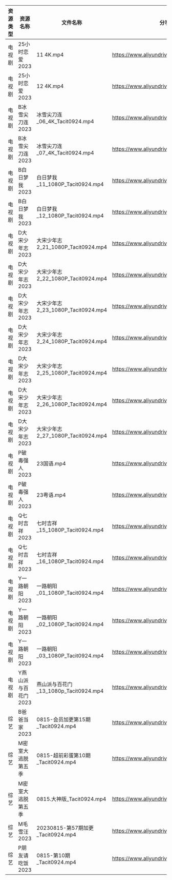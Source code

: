 | 资源类型 | 资源名称         | 文件名称                           | 分享链接                                      | 更新时间       |
| ---- | ------------ | ------------------------------ | ----------------------------------------- | ---------- |
| 电视剧  | 25小时恋爱2023   | 11 4K.mp4                      | https://www.aliyundrive.com/s/J3KM8L4y4EF | 2023-08-16 |
| 电视剧  | 25小时恋爱2023   | 12 4K.mp4                      | https://www.aliyundrive.com/s/J3KM8L4y4EF | 2023-08-16 |
| 电视剧  | B冰雪尖刀连2023   | 冰雪尖刀连_06_4K_Tacit0924.mp4      | https://www.aliyundrive.com/s/qJv5ZZatxRN | 2023-08-16 |
| 电视剧  | B冰雪尖刀连2023   | 冰雪尖刀连_07_4K_Tacit0924.mp4      | https://www.aliyundrive.com/s/qJv5ZZatxRN | 2023-08-16 |
| 电视剧  | B白日梦我2023    | 白日梦我_11_1080P_Tacit0924.mp4    | https://www.aliyundrive.com/s/ehXyRVP8Cut | 2023-08-16 |
| 电视剧  | B白日梦我2023    | 白日梦我_12_1080P_Tacit0924.mp4    | https://www.aliyundrive.com/s/ehXyRVP8Cut | 2023-08-16 |
| 电视剧  | D大宋少年志2023   | 大宋少年志2_21_1080P_Tacit0924.mp4  | https://www.aliyundrive.com/s/Be2ceEjJu56 | 2023-08-16 |
| 电视剧  | D大宋少年志2023   | 大宋少年志2_22_1080P_Tacit0924.mp4  | https://www.aliyundrive.com/s/Be2ceEjJu56 | 2023-08-16 |
| 电视剧  | D大宋少年志2023   | 大宋少年志2_23_1080P_Tacit0924.mp4  | https://www.aliyundrive.com/s/Be2ceEjJu56 | 2023-08-16 |
| 电视剧  | D大宋少年志2023   | 大宋少年志2_24_1080P_Tacit0924.mp4  | https://www.aliyundrive.com/s/Be2ceEjJu56 | 2023-08-16 |
| 电视剧  | D大宋少年志2023   | 大宋少年志2_25_1080P_Tacit0924.mp4  | https://www.aliyundrive.com/s/Be2ceEjJu56 | 2023-08-16 |
| 电视剧  | D大宋少年志2023   | 大宋少年志2_26_1080P_Tacit0924.mp4  | https://www.aliyundrive.com/s/Be2ceEjJu56 | 2023-08-16 |
| 电视剧  | D大宋少年志2023   | 大宋少年志2_27_1080P_Tacit0924.mp4  | https://www.aliyundrive.com/s/Be2ceEjJu56 | 2023-08-16 |
| 电视剧  | P破毒强人2023    | 23国语.mp4                       | https://www.aliyundrive.com/s/N9L3L9L9hNr | 2023-08-16 |
| 电视剧  | P破毒强人2023    | 23粤语.mp4                       | https://www.aliyundrive.com/s/N9L3L9L9hNr | 2023-08-16 |
| 电视剧  | Q七时吉祥2023    | 七时吉祥_15_1080P_Tacit0924.mp4    | https://www.aliyundrive.com/s/sVcBcZXyuFA | 2023-08-16 |
| 电视剧  | Q七时吉祥2023    | 七时吉祥_16_1080P_Tacit0924.mp4    | https://www.aliyundrive.com/s/sVcBcZXyuFA | 2023-08-16 |
| 电视剧  | Y一路朝阳2023    | 一路朝阳_01_1080P_Tacit0924.mp4    | https://www.aliyundrive.com/s/525jafigtyj | 2023-08-16 |
| 电视剧  | Y一路朝阳2023    | 一路朝阳_02_1080P_Tacit0924.mp4    | https://www.aliyundrive.com/s/525jafigtyj | 2023-08-16 |
| 电视剧  | Y一路朝阳2023    | 一路朝阳_03_1080P_Tacit0924.mp4    | https://www.aliyundrive.com/s/525jafigtyj | 2023-08-16 |
| 电视剧  | Y燕山派与百花门2023 | 燕山派与百花门_13_1080p_Tacit0924.mp4 | https://www.aliyundrive.com/s/aBmMJZmQGsL | 2023-08-16 |
| 综艺   | B爸爸当家2023    | 0815-会员加更第15期_Tacit0924.mp4    | https://www.aliyundrive.com/s/SqHa3g1TkvY | 2023-08-16 |
| 综艺   | M密室大逃脱第五季    | 0815-超前彩蛋第10期_Tacit0924.mp4    | https://www.aliyundrive.com/s/KFCWQFSRon1 | 2023-08-16 |
| 综艺   | M密室大逃脱第五季    | 0815.大神版_Tacit0924.mp4         | https://www.aliyundrive.com/s/KFCWQFSRon1 | 2023-08-16 |
| 综艺   | M毛雪汪2023     | 20230815-第57期加更_Tacit0924.mp4  | https://www.aliyundrive.com/s/asPqfgPRqAg | 2023-08-16 |
| 综艺   | P朋友请吃饭2023   | 0815-第10期_Tacit0924.mp4        | https://www.aliyundrive.com/s/A2Z3HKrT65s | 2023-08-16 |
